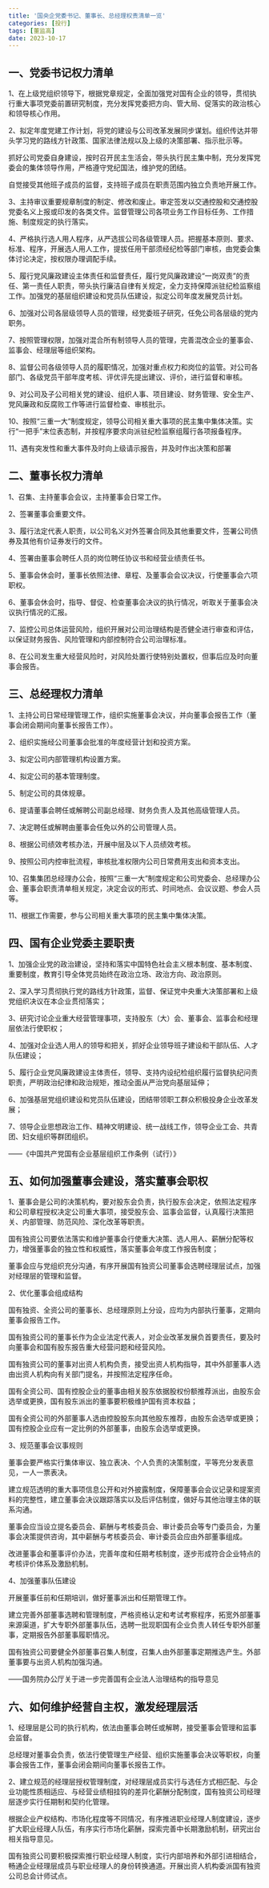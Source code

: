 ```yaml
---
title: '国央企党委书记、董事长、总经理权责清单一览'
categories: [投行]
tags: [董监高]
date: 2023-10-17
---
```

## 一、党委书记权力清单

1、在上级党组织领导下，根据党章规定，全面加强党对国有企业的领导，贯彻执行重大事项党委前置研究制度，充分发挥党委把方向、管大局、促落实的政治核心和领导核心作用。

2、拟定年度党建工作计划，将党的建设与公司改革发展同步谋划。组织传达并带头学习党的路线方针政策、国家法律法规以及上级的决策部署、指示批示等。

抓好公司党委自身建设，按时召开民主生活会，带头执行民主集中制，充分发挥党委会的集体领导作用，严格遵守党纪国法，维护党的团结。

自觉接受其他班子成员的监督，支持班子成员在职责范围内独立负责地开展工作。

3、主持审议重要规章制度的制定、修改和废止。审定签发以交通控股和交通控股党委名义上报或印发的各类文件。监督管理公司各项业务工作目标任务、工作措施、制度规定的执行落实。

4、严格执行选人用人程序，从严选拔公司各级管理人员。把握基本原则、要求、标准、程序，开展选人用人工作，提拔任用干部须经纪检等部门审核，由党委会集体讨论决定，按权限办理调配手续。

5、履行党风廉政建设主体责任和监督责任，履行党风廉政建设“一岗双责”的责任、第一责任人职责，带头执行廉洁自律有关规定，全力支持保障派驻纪检监察组工作。加强党的基层组织建设和党员队伍建设，拟定公司年度发展党员计划。

6、加强对公司各层级领导人员的管理，经党委班子研究，任免公司各层级的党内职务。

7、按照管理权限，加强对混合所有制领导人员的管理，完善混改企业的董事会、监事会、经理层等组织架构。

8、监督公司各级领导人员的履职情况，加强对重点权力和岗位的监管。对公司各部门、各级党员干部年度考核、评优评先提出建议、评价，进行监督和审核。

9、对公司及子公司相关党的建设、组织人事、项目建设、财务管理、安全生产、党风廉政和反腐败工作等进行监督检查、审核批示。

10、按照“三重一大”制度规定，领导公司相关重大事项的民主集中集体决策。实行“一把手”末位表态制，并按程序要求向派驻纪检监察组履行各项报备程序。

11、遇有突发性和重大事件及时向上级请示报告，并及时作出决策和部署

## 二、董事长权力清单

1、召集、主持董事会会议，主持董事会日常工作。

2、签署董事会重要文件。

3、履行法定代表人职责，以公司名义对外签署合同及其他重要文件，签署公司债券及其他有价证券发行的文件。

4、签署由董事会聘任人员的岗位聘任协议书和经营业绩责任书。

5、董事会休会时，董事长依照法律、章程、及董事会会议决议，行使董事会六项职权。

6、董事会休会时，指导、督促、检查董事会决议的执行情况，听取关于董事会决议执行情况的汇报。

7、监控公司总体运营风险，组织开展对公司治理结构是否健全进行审查和评估，以保证财务报告、风险管理和内部控制符合公司治理标准。

8、在公司发生重大经营风险时，对风险处置行使特别处置权，但事后应及时向董事会报告。

## 三、总经理权力清单

1、主持公司日常经理管理工作，组织实施董事会决议，并向董事会报告工作（董事会闭会期间向董事长报告工作）。

2、组织实施经公司董事会批准的年度经营计划和投资方案。

3、拟定公司内部管理机构设置方案。

4、拟定公司的基本管理制度。

5、制定公司的具体规章。

6、提请董事会聘任或解聘公司副总经理、财务负责人及其他高级管理人员。

7、决定聘任或解聘由董事会任免以外的公司管理人员。

8、根据公司绩效考核办法，开展中层及以下人员绩效考核。

9、按照公司内控审批流程，审核批准权限内公司日常费用支出和资本支出。

10、召集集团总经理办公会，按照“三重一大”制度规定和公司党委会、总经理办公会、董事会职责清单相关规定，决定会议的形式、时间地点、会议议题、参会人员等。

11、根据工作需要，参与公司相关重大事项的民主集中集体决策。

## 四、国有企业党委主要职责

1、加强企业党的政治建设，坚持和落实中国特色社会主义根本制度、基本制度、重要制度，教育引导全体党员始终在政治立场、政治方向、政治原则。

2、深入学习贯彻执行党的路线方针政策，监督、保证党中央重大决策部署和上级党组织决议在本企业贯彻落实；

3、研究讨论企业重大经营管理事项，支持股东（大）会、董事会、监事会和经理层依法行使职权；

4、加强对企业选人用人的领导和把关，抓好企业领导班子建设和干部队伍、人才队伍建设；

5、履行企业党风廉政建设主体责任，领导、支持内设纪检组织履行监督执纪问责职责，严明政治纪律和政治规矩，推动全面从严治党向基层延伸；

6、加强基层党组织建设和党员队伍建设，团结带领职工群众积极投身企业改革发展；

7、领导企业思想政治工作、精神文明建设、统一战线工作，领导企业工会、共青团、妇女组织等群团组织。

——《中国共产党国有企业基层组织工作条例（试行）》

## 五、如何加强董事会建设，落实董事会职权

1、董事会是公司的决策机构，要对股东会负责，执行股东会决定，依照法定程序和公司章程授权决定公司重大事项，接受股东会、监事会监督，认真履行决策把关、内部管理、防范风险、深化改革等职责。

国有独资公司要依法落实和维护董事会行使重大决策、选人用人、薪酬分配等权力，增强董事会的独立性和权威性，落实董事会年度工作报告制度；

董事会应与党组织充分沟通，有序开展国有独资公司董事会选聘经理层试点，加强对经理层的管理和监督。

2、优化董事会组成结构

国有独资、全资公司的董事长、总经理原则上分设，应均为内部执行董事，定期向董事会报告工作。

国有独资公司的董事长作为企业法定代表人，对企业改革发展负首要责任，要及时向董事会和国有股东报告重大经营问题和经营风险。

国有独资公司的董事对出资人机构负责，接受出资人机构指导，其中外部董事人选由出资人机构向有关部门提名，并按照法定程序任命。

国有全资公司、国有控股企业的董事由相关股东依据股权份额推荐派出，由股东会选举或更换，国有股东派出的董事要积极维护国有资本权益；

国有全资公司的外部董事人选由控股股东向其他股东推荐，由股东会选举或更换；国有控股企业应有一定比例的外部董事，由股东会选举或更换。

3、规范董事会议事规则

董事会要严格实行集体审议、独立表决、个人负责的决策制度，平等充分发表意见，一人一票表决。

建立规范透明的重大事项信息公开和对外披露制度，保障董事会会议记录和提案资料的完整性，建立董事会决议跟踪落实以及后评估制度，做好与其他治理主体的联系沟通。

董事会应当设立提名委员会、薪酬与考核委员会、审计委员会等专门委员会，为董事会决策提供咨询，其中薪酬与考核委员会、审计委员会应由外部董事组成。

改进董事会和董事评价办法，完善年度和任期考核制度，逐步形成符合企业特点的考核评价体系及激励机制。

4、加强董事队伍建设

开展董事任前和任期培训，做好董事派出和任期管理工作。

建立完善外部董事选聘和管理制度，严格资格认定和考试考察程序，拓宽外部董事来源渠道，扩大专职外部董事队伍，选聘一批现职国有企业负责人转任专职外部董事，定期报告外部董事履职情况。

国有独资公司要健全外部董事召集人制度，召集人由外部董事定期推选产生。外部董事要与出资人机构加强沟通。

——国务院办公厅关于进一步完善国有企业法人治理结构的指导意见

## 六、如何维护经营自主权，激发经理层活

1、经理层是公司的执行机构，依法由董事会聘任或解聘，接受董事会管理和监事会监督。

总经理对董事会负责，依法行使管理生产经营、组织实施董事会决议等职权，向董事会报告工作，董事会闭会期间向董事长报告工作。

2、建立规范的经理层授权管理制度，对经理层成员实行与选任方式相匹配、与企业功能性质相适应、与经营业绩相挂钩的差异化薪酬分配制度，国有独资公司经理层逐步实行任期制和契约化管理。

根据企业产权结构、市场化程度等不同情况，有序推进职业经理人制度建设，逐步扩大职业经理人队伍，有序实行市场化薪酬，探索完善中长期激励机制，研究出台相关指导意见。

国有独资公司要积极探索推行职业经理人制度，实行内部培养和外部引进相结合，畅通企业经理层成员与职业经理人的身份转换通道。开展出资人机构委派国有独资公司总会计师试点。